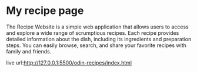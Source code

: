 # My recipe page
The Recipe Website is a simple web application that allows users to access and explore a wide range of scrumptious recipes. Each recipe provides detailed information about the dish, including its ingredients and preparation steps. You can easily browse, search, and share your favorite recipes with family and friends.

live url:http://127.0.0.1:5500/odin-recipes/index.html
